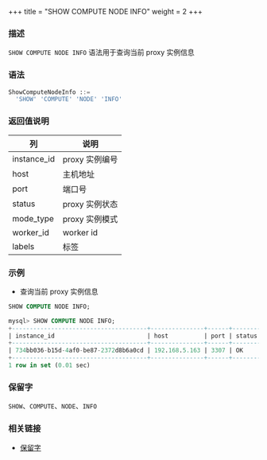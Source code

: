 +++
title = "SHOW COMPUTE NODE INFO"
weight = 2
+++

### 描述

`SHOW COMPUTE NODE INFO` 语法用于查询当前 proxy 实例信息

### 语法

```sql
ShowComputeNodeInfo ::=
  'SHOW' 'COMPUTE' 'NODE' 'INFO'
```

### 返回值说明

| 列             | 说明               |
|----------------|-------------------|
| instance_id    | proxy 实例编号     |
| host           | 主机地址           |
| port           | 端口号             |
| status         | proxy 实例状态     |
| mode_type      | proxy 实例模式     |
| worker_id      | worker id         |
| labels         | 标签               |

### 示例

- 查询当前 proxy 实例信息

```sql
SHOW COMPUTE NODE INFO;
```

```sql
mysql> SHOW COMPUTE NODE INFO;
+--------------------------------------+---------------+------+--------+-----------+-----------+--------+
| instance_id                          | host          | port | status | mode_type | worker_id | labels |
+--------------------------------------+---------------+------+--------+-----------+-----------+--------+
| 734bb036-b15d-4af0-be87-2372d8b6a0cd | 192.168.5.163 | 3307 | OK     | Cluster   | -1        |        |
+--------------------------------------+---------------+------+--------+-----------+-----------+--------+
1 row in set (0.01 sec)
```

### 保留字

`SHOW`、`COMPUTE`、`NODE`、`INFO`

### 相关链接

- [保留字](/cn/reference/distsql/syntax/reserved-word/)